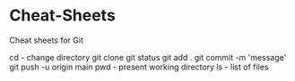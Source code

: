 # Cheat-Sheets
Cheat sheets for Git

cd - change directory
git clone
git status
git add .
git commit -m 'message'
git push -u origin main
pwd - present working directory
ls - list of files
